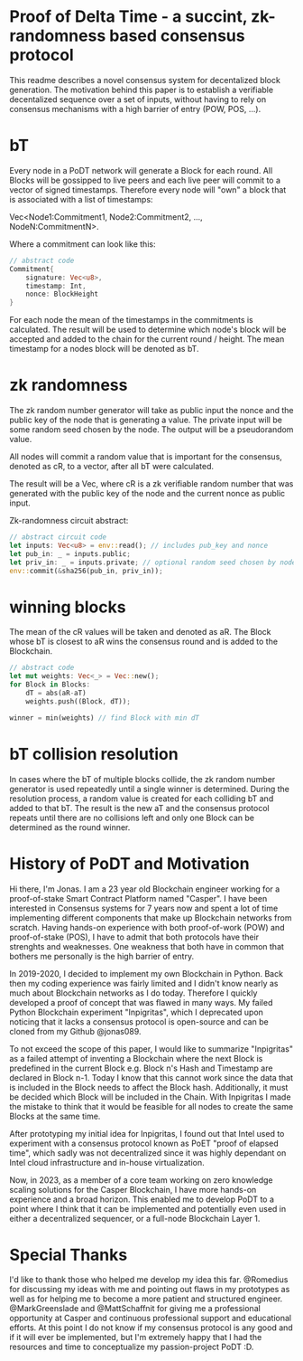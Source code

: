 # Proof of Delta Time - a succint, zk-randomness based consensus protocol

This readme describes a novel consensus system for decentalized block generation. The motivation behind this paper is to establish a verifiable decentalized sequence over a set of inputs, without having to rely on consensus mechanisms with a high barrier of entry (POW, POS, ...). 

# bT

Every node in a PoDT network will generate a Block for each round. All Blocks will be gossipped to live peers and each live peer will commit to a vector of signed timestamps. Therefore every node will "own" a block that is associated with a list of timestamps:

Vec<Node1:Commitment1, Node2:Commitment2, ..., NodeN:CommitmentN>.

Where a commitment can look like this:
```rust
// abstract code
Commitment{
    signature: Vec<u8>,
    timestamp: Int,
    nonce: BlockHeight
}
```

For each node the mean of the timestamps in the commitments is calculated. The result will be used to determine which node's block will be accepted and added to the chain for the current round / height. The mean timestamp for a nodes block will be denoted as bT.

# zk randomness
The zk random number generator will take as public input the nonce and the public key of the node that is generating a value. The private input will be some random seed chosen by the node. The output will be a pseudorandom value.

All nodes will commit a random value that is important for the consensus, denoted as cR, to a vector, after all bT were calculated.

The result will be a Vec<cR>, where cR is a zk verifiable random number that was generated with the public key of the node and the current nonce as public input.

Zk-randomness circuit abstract:

```rust
// abstract circuit code
let inputs: Vec<u8> = env::read(); // includes pub_key and nonce
let pub_in: _ = inputs.public;
let priv_in: _ = inputs.private; // optional random seed chosen by node
env::commit(&sha256(pub_in, priv_in));

```

# winning blocks

The mean of the cR values will be taken and denoted as aR. The Block whose bT is closest to aR wins the consensus round and is added to the Blockchain.


```rust
// abstract code
let mut weights: Vec<_> = Vec::new();
for Block in Blocks:
    dT = abs(aR-aT)
    weights.push((Block, dT));

winner = min(weights) // find Block with min dT
```

# bT collision resolution

In cases where the bT of multiple blocks collide, the zk random number generator is used repeatedly until a single winner is determined.
During the resolution process, a random value is created for each colliding bT and added to that bT. The result is the new aT and the consensus protocol repeats until there are no collisions left and only one Block can be determined as the round winner.

# History of PoDT and Motivation

Hi there, I'm Jonas. I am a 23 year old Blockchain engineer working for a proof-of-stake Smart Contract Platform named "Casper". I have been interested in Consensus systems for 7 years now and spent a lot of time implementing different components that make up Blockchain networks from scratch. Having hands-on experience with both proof-of-work (POW) and proof-of-stake (POS), I have to admit that both protocols have their strenghts and weaknesses. One weakness that both have in common that bothers me personally is the high barrier of entry.

In 2019-2020, I decided to implement my own Blockchain in Python. Back then my coding experience was fairly limited and I didn't know nearly as much about Blockchain networks as I do today. Therefore I quickly developed a proof of concept that was flawed in many ways. My failed Python Blockchain experiment "Inpigritas", which I deprecated upon noticing that it lacks a consensus protocol is open-source and can be cloned from my Github @jonas089. 

To not exceed the scope of this paper, I would like to summarize "Inpigritas" as a failed attempt of inventing a Blockchain where the next Block is predefined in the current Block e.g. Block n's Hash and Timestamp are declared in Block n-1. Today I know that this cannot work since the data that is included in the Block needs to affect the Block hash. Additionally, it must be decided which Block will be included in the Chain. With Inpigritas I made the mistake to think that it would be feasible for all nodes to create the same Blocks at the same time.

After prototyping my initial idea for Inpigritas, I found out that Intel used to experiment with a consensus protocol known as PoET "proof of elapsed time", which sadly was not decentralized since it was highly dependant on Intel cloud infrastructure and in-house virtualization. 

Now, in 2023, as a member of a core team working on zero knowledge scaling solutions for the Casper Blockchain, I have more hands-on experience and a broad horizon. This enabled me to develop PoDT to a point where I think that it can be implemented and potentially even used in either a decentralized sequencer, or a full-node Blockchain Layer 1.

# Special Thanks

I'd like to thank those who helped me develop my idea this far. @Romedius for discussing my ideas with me and pointing out flaws in my prototypes as well as for helping me to become a more patient and structured engineer. @MarkGreenslade and @MattSchaffnit for giving me a professional opportunity at Casper and continuous professional support and educational efforts. At this point I do not know if my consensus protocol is any good and if it will ever be implemented, but I'm extremely happy that I had the resources and time to conceptualize my passion-project PoDT :D.
